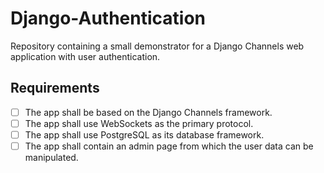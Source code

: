 # Django-Authentication
Repository containing a small demonstrator for a Django Channels web application with user authentication.

## Requirements
 - [ ] The app shall be based on the Django Channels framework.
 - [ ] The app shall use WebSockets as the primary protocol.
 - [ ] The app shall use PostgreSQL as its database framework.
 - [ ] The app shall contain an admin page from which the user data can be manipulated.
